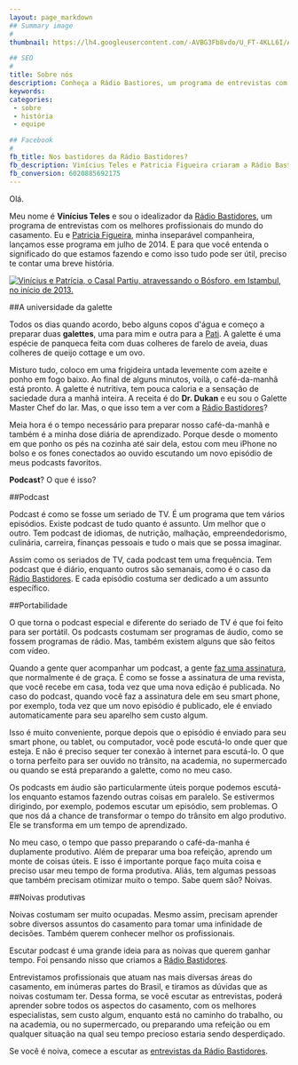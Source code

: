 ```yaml
---
layout: page_markdown
## Summary image
#
thumbnail: https://lh4.googleusercontent.com/-AVBG3Fb8vdo/U_FT-4KLL6I/AAAAAAAAAa8/T5WcS_ILcKg/s400/pati_and_vinicius.jpg

## SEO
#
title: Sobre nós
description: Conheça a Rádio Bastiores, um programa de entrevistas com os melhores profissionais do mundo do casamento.
keywords: 
categories:
 - sobre
 - história
 - equipe

## Facebook
#
fb_title: Nos bastidores da Rádio Bastidores?
fb_description: Vinícius Teles e Patricia Figueira criaram a Rádio Bastidores, um podcast para o mundo do casamento. Você sabe por que?
fb_conversion: 6020885692175
---
```

Olá.

Meu nome é **Vinícius Teles** e sou o idealizador da [Rádio Bastidores][rb], um programa de entrevistas com os melhores profissionais do mundo do casamento. Eu e [Patricia Figueira][pf], minha inseparável companheira, lançamos esse programa em julho de 2014. E para que você entenda o significado do que estamos fazendo e como isso tudo pode ser útil, preciso te contar uma breve história.

[![][vp]][cp]

##A universidade da galette

Todos os dias quando acordo, bebo alguns copos d'água e começo a preparar duas **galettes**, uma para mim e outra para a [Pati][pf]. A galette é uma espécie de panqueca feita com duas colheres de farelo de aveia, duas colheres de queijo cottage e um ovo.

Misturo tudo, coloco em uma frigideira untada levemente com azeite e ponho em fogo baixo. Ao final de alguns minutos, voilà, o café-da-manhã está pronto. A galette é nutritiva, tem pouca caloria e a sensação de saciedade dura a manhã inteira. A receita é do **Dr. Dukan** e eu sou o Galette Master Chef do lar. Mas, o que isso tem a ver com a [Rádio Bastidores][rb]?

Meia hora é o tempo necessário para preparar nosso café-da-manhã e também é a minha dose diária de aprendizado. Porque desde o momento em que ponho os pés na cozinha até sair dela, estou com meu iPhone no bolso e os fones conectados ao ouvido escutando um novo episódio de meus podcasts favoritos. 

**Podcast**? O que é isso?

##Podcast

Podcast é como se fosse um seriado de TV. É um programa que tem vários episódios. Existe podcast de tudo quanto é assunto. Um melhor que o outro. Tem podcast de idiomas, de nutrição, malhação, empreendedorismo, culinária, carreira, finanças pessoais e tudo o mais que se possa imaginar.

Assim como os seriados de TV, cada podcast tem uma frequência. Tem podcast que é diário, enquanto outros são semanais, como é o caso da [Rádio Bastidores][rb]. E cada episódio costuma ser dedicado a um assunto específico. 

##Portabilidade

O que torna o podcast especial e diferente do seriado de TV é que foi feito para ser portátil. Os podcasts costumam ser programas de áudio, como se fossem programas de rádio. Mas, também existem alguns que são feitos com vídeo.

Quando a gente quer acompanhar um podcast, a gente [faz uma assinatura][t], que normalmente é de graça. É como se fosse a assinatura de uma revista, que você recebe em casa, toda vez que uma nova edição é publicada. No caso do podcast, quando você faz a assinatura dele em seu smart phone, por exemplo, toda vez que um novo episódio é publicado, ele é enviado automaticamente para seu aparelho sem custo algum.

Isso é muito conveniente, porque depois que o episódio é enviado para seu smart phone, ou tablet, ou computador, você pode escutá-lo onde quer que esteja. E não é preciso sequer ter conexão à internet para escutá-lo. O que o torna perfeito para ser ouvido no trânsito, na academia, no supermercado ou quando se está preparando a galette, como no meu caso.

Os podcasts em áudio são particularmente úteis porque podemos escutá-los enquanto estamos fazendo outras coisas em paralelo. Se estivermos dirigindo, por exemplo, podemos escutar um episódio, sem problemas. O que nos dá a chance de transformar o tempo do trânsito em algo produtivo. Ele se transforma em um tempo de aprendizado. 

No meu caso, o tempo que passo preparando o café-da-manha é duplamente produtivo. Além de preparar uma boa refeição, aprendo um monte de coisas úteis. E isso é importante porque faço muita coisa e preciso usar meu tempo de forma produtiva. Aliás, tem algumas pessoas que também precisam otimizar muito o tempo. Sabe quem são? Noivas.

##Noivas produtivas

Noivas costumam ser muito ocupadas. Mesmo assim, precisam aprender sobre diversos assuntos do casamento para tomar uma infinidade de decisões. Também querem conhecer melhor os profissionais.

Escutar podcast é uma grande ideia para as noivas que querem ganhar tempo. Foi pensando nisso que criamos a [Rádio Bastidores][rb].

Entrevistamos profissionais que atuam nas mais diversas áreas do casamento, em inúmeras partes do Brasil, e tiramos as dúvidas que as noivas costumam ter. Dessa forma, se você escutar as entrevistas, poderá aprender sobre todos os aspectos do casamento, com os melhores especialistas, sem custo algum, enquanto está no caminho do trabalho, ou na academia, ou no supermercado, ou preparando uma refeição ou em qualquer situação na qual seu tempo precioso estaria sendo desperdiçado.

Se você é noiva, comece a escutar as [entrevistas da Rádio Bastidores][e].

[rb]: /
[pf]: http://patriciafigueira.com.br
[t]:  /tutorial
[e]:  /entrevistas
[vp]: https://lh4.googleusercontent.com/-AVBG3Fb8vdo/U_FT-4KLL6I/AAAAAAAAAa8/T5WcS_ILcKg/s400/pati_and_vinicius.jpg "Vinícius e Patrícia, o Casal Partiu, atravessando o Bósforo, em Istambul, no início de 2013."
[cp]: http://www.casalpartiu.com.br